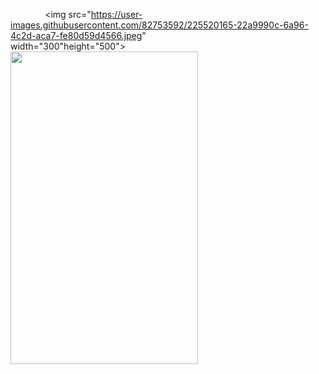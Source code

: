 

&nbsp;&nbsp;&nbsp;&nbsp;&nbsp;&nbsp;&nbsp;&nbsp;&nbsp;&nbsp;&nbsp;&nbsp;&nbsp;&nbsp;<img src="https://user-images.githubusercontent.com/82753592/225520165-22a9990c-6a96-4c2d-aca7-fe80d59d4566.jpeg" width="300"height="500">&nbsp;&nbsp;&nbsp;&nbsp;&nbsp;&nbsp;&nbsp;&nbsp;&nbsp;&nbsp;&nbsp;&nbsp;&nbsp;&nbsp;&nbsp;&nbsp;&nbsp;&nbsp;&nbsp;&nbsp;&nbsp;&nbsp;&nbsp;&nbsp;&nbsp;&nbsp;&nbsp;&nbsp;&nbsp;&nbsp;<img src="https://user-images.githubusercontent.com/82753592/225520010-953fc1b3-023a-42b5-af71-4fdd25dff90d.jpeg" width="300" height="500">
